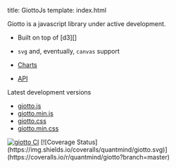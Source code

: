 title: GiottoJs
template: index.html

Giotto is a javascript library under active development.

* Built on top of [d3][]
* ``svg`` and, eventually, ``canvas`` support

* [Charts](/chart)
* [API](/api)

Latest development versions

* [giotto.js](http://quantmind.github.io/giotto/media/giotto/giotto.js)
* [giotto.min.js](http://quantmind.github.io/giotto/media/giotto/giotto.min.js)
* [giotto.css](http://quantmind.github.io/giotto/media/giotto/giotto.css)
* [giotto.min.css](http://quantmind.github.io/giotto/media/giotto/giotto.min.css)

<a href="https://travis-ci.org/quantmind/giotto" target="_self">
<img src="https://travis-ci.org/quantmind/giotto.svg?branch=master" alt="giotto CI"></a>
[![Coverage Status](https://img.shields.io/coveralls/quantmind/giotto.svg)](https://coveralls.io/r/quantmind/giotto?branch=master)


